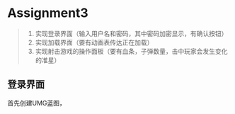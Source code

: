# Assignment3

> 1. 实现登录界面（输入用户名和密码，其中密码加密显示，有确认按钮）
> 2. 实现加载界面（要有动画表传达正在加载）
> 3. 实现射击游戏的操作面板（要有血条，子弹数量，击中玩家会发生变化的准星）

## 登录界面

首先创建UMG蓝图，